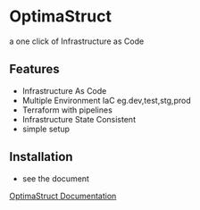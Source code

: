 
# OptimaStruct

a one click of Infrastructure as Code


## Features
- Infrastructure As Code
- Multiple Environment IaC eg.dev,test,stg,prod
- Terraform with pipelines
- Infrastructure State Consistent
- simple setup

## Installation

- see the document

[OptimaStruct Documentation](https://drive.google.com/file/d/1IQYLueX60B1-sD6XRF1AQBuWepQmv8Yb/view?usp=sharing "Google's Homepage")
